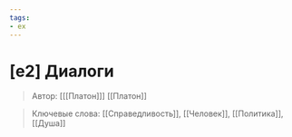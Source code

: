 ```yaml
---
tags:
- ex
---
```

# [e2] Диалоги
>Автор: [[[Платон]]] [[Платон]]

>Ключевые слова: [[Справедливость]], [[Человек]], [[Политика]], [[Душа]]